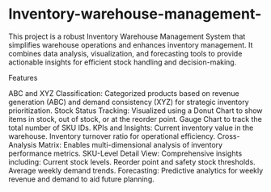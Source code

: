 # Inventory-warehouse-management-
This project is a robust Inventory Warehouse Management System that simplifies warehouse operations and enhances inventory management. It combines data analysis, visualization, and forecasting tools to provide actionable insights for efficient stock handling and decision-making.

Features

ABC and XYZ Classification: Categorized products based on revenue generation (ABC) and demand consistency (XYZ) for strategic inventory prioritization.
Stock Status Tracking:
Visualized using a Donut Chart to show items in stock, out of stock, or at the reorder point.
Gauge Chart to track the total number of SKU IDs.
KPIs and Insights:
Current inventory value in the warehouse.
Inventory turnover ratio for operational efficiency.
Cross-Analysis Matrix: Enables multi-dimensional analysis of inventory performance metrics.
SKU-Level Detail View: Comprehensive insights including:
Current stock levels.
Reorder point and safety stock thresholds.
Average weekly demand trends.
Forecasting: Predictive analytics for weekly revenue and demand to aid future planning.
